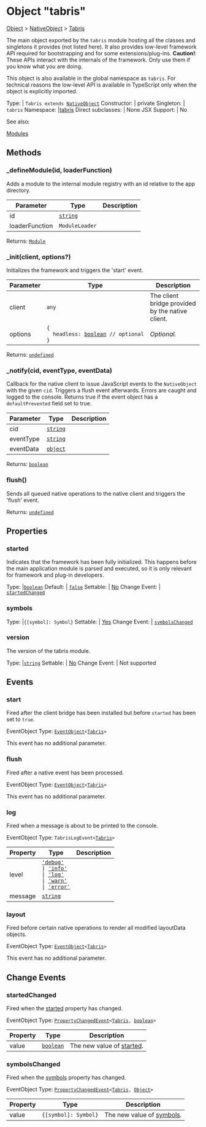 ---
---
# Object "tabris"

<a href="https://developer.mozilla.org/en-US/docs/Web/JavaScript/Reference/Global_Objects/Object" title="View &quot;Object&quot; on MDN">Object</a> > <a href="NativeObject.html" title="NativeObject Class Reference">NativeObject</a> > <a href="#" >Tabris</a>

The main object exported by the `tabris` module hosting all the classes and singletons it provides (not listed here). It also provides low-level framework API required for bootstrapping and for some extensions/plug-ins. <b>Caution!</b>: These APIs interact with the internals of the framework. Only use them if you know what you are doing.

This object is also available in the global namespace as `tabris`. For technical reasons the low-level API is available in TypeScript only when the object is explicitly imported.


Type: | <code style="white-space: nowrap">Tabris extends <a href="NativeObject.html" title="NativeObject Class Reference">NativeObject</a></code>
Constructor: | private
Singleton: | `tabris`
Namespace: |<a href="../modules.html#startup" >tabris</a>
Direct subclasses: | None
JSX Support: | No


See also:
  
[Modules](../modules.md)

## Methods

### _defineModule(id, loaderFunction)



Adds a module to the internal module registry with an id relative to the app directory.


Parameter|Type|Description
-|-|-
id | <code style="white-space: nowrap"><a href="https://developer.mozilla.org/en-US/docs/Web/JavaScript/Data_structures#String_type" title="View &quot;string&quot; on MDN">string</a></code> | 
loaderFunction | <code style="white-space: nowrap">ModuleLoader</code> | 


Returns: <code style="white-space: nowrap"><a href="Module.html" title="Module Class Reference">Module</a></code>

### _init(client, options?)



Initializes the framework and triggers the 'start' event.


Parameter|Type|Description
-|-|-
client | <code style="white-space: nowrap"><a title="Literally any JavaScript value">any</a></code> | The client bridge provided by the native client.
options | <code style="white-space: nowrap">{<br/>&nbsp;&nbsp;headless: <a href="https://developer.mozilla.org/en-US/docs/Web/JavaScript/Data_structures#Boolean_type" title="View &quot;boolean&quot; on MDN">boolean</a> // optional<br/>}</code> | *Optional.*


Returns: <code style="white-space: nowrap"><a href="https://developer.mozilla.org/en-US/docs/Web/JavaScript/Data_structures#Undefined_type" title="View &quot;undefined&quot; on MDN">undefined</a></code>

### _notify(cid, eventType, eventData)



Callback for the native client to issue JavaScript events to the `NativeObject` with the given `cid`. Triggers a flush event afterwards. Errors are caught and logged to the console. Returns true if the event object has a `defaultPrevented` field set to true.


Parameter|Type|Description
-|-|-
cid | <code style="white-space: nowrap"><a href="https://developer.mozilla.org/en-US/docs/Web/JavaScript/Data_structures#String_type" title="View &quot;string&quot; on MDN">string</a></code> | 
eventType | <code style="white-space: nowrap"><a href="https://developer.mozilla.org/en-US/docs/Web/JavaScript/Data_structures#String_type" title="View &quot;string&quot; on MDN">string</a></code> | 
eventData | <code style="white-space: nowrap"><a href="https://developer.mozilla.org/en-US/docs/Web/JavaScript/Reference/Global_Objects/Object" title="View &quot;Object&quot; on MDN">object</a></code> | 


Returns: <code style="white-space: nowrap"><a href="https://developer.mozilla.org/en-US/docs/Web/JavaScript/Data_structures#Boolean_type" title="View &quot;boolean&quot; on MDN">boolean</a></code>

### flush()



Sends all queued native operations to the native client and triggers the 'flush' event.

Returns: <code style="white-space: nowrap"><a href="https://developer.mozilla.org/en-US/docs/Web/JavaScript/Data_structures#Undefined_type" title="View &quot;undefined&quot; on MDN">undefined</a></code>


## Properties

### started


Indicates that the framework has been fully initialized. This happens before the main application module is parsed and executed, so it is only relevant for framework and plug-in developers.

Type: |<code style="white-space: nowrap"><a href="https://developer.mozilla.org/en-US/docs/Web/JavaScript/Data_structures#Boolean_type" title="View &quot;boolean&quot; on MDN">boolean</a></code>
Default: | <code style="white-space: nowrap"><a href="https://developer.mozilla.org/en-US/docs/Web/JavaScript/Data_structures#String_type" title="View &quot;string&quot; on MDN">false</a></code>
Settable: | <a href="../widget-basics.html#widget-properties" >No</a>
Change Event: | [`startedChanged`](#startedchanged)




### symbols



Type: |<code style="white-space: nowrap">{[symbol]: Symbol}</code>
Settable: | <a href="../widget-basics.html#widget-properties" >Yes</a>
Change Event: | [`symbolsChanged`](#symbolschanged)




### version


The version of the tabris module.

Type: |<code style="white-space: nowrap"><a href="https://developer.mozilla.org/en-US/docs/Web/JavaScript/Data_structures#String_type" title="View &quot;string&quot; on MDN">string</a></code>
Settable: | <a href="../widget-basics.html#widget-properties" >No</a>
Change Event: | Not supported





## Events

### start

Fired after the client bridge has been installed but before `started` has been set to `true`.

EventObject Type: <code style="white-space: nowrap"><a href="EventObject.html" title="EventObject Class Reference">EventObject</a>&lt;<a href="#" >Tabris</a>&gt;</code>

This event has no additional parameter.
### flush

Fired after a native event has been processed.

EventObject Type: <code style="white-space: nowrap"><a href="EventObject.html" title="EventObject Class Reference">EventObject</a>&lt;<a href="#" >Tabris</a>&gt;</code>

This event has no additional parameter.
### log

Fired when a message is about to be printed to the console.

EventObject Type: <code style="white-space: nowrap">TabrisLogEvent&lt;<a href="#" >Tabris</a>&gt;</code>

Property|Type|Description
-|-|-
level | <code style="white-space: nowrap"><a href="https://developer.mozilla.org/en-US/docs/Web/JavaScript/Data_structures#String_type" title="View &quot;string&quot; on MDN">'debug'</a><br/>&#124; <a href="https://developer.mozilla.org/en-US/docs/Web/JavaScript/Data_structures#String_type" title="View &quot;string&quot; on MDN">'info'</a><br/>&#124; <a href="https://developer.mozilla.org/en-US/docs/Web/JavaScript/Data_structures#String_type" title="View &quot;string&quot; on MDN">'log'</a><br/>&#124; <a href="https://developer.mozilla.org/en-US/docs/Web/JavaScript/Data_structures#String_type" title="View &quot;string&quot; on MDN">'warn'</a><br/>&#124; <a href="https://developer.mozilla.org/en-US/docs/Web/JavaScript/Data_structures#String_type" title="View &quot;string&quot; on MDN">'error'</a></code> | 
message | <code style="white-space: nowrap"><a href="https://developer.mozilla.org/en-US/docs/Web/JavaScript/Data_structures#String_type" title="View &quot;string&quot; on MDN">string</a></code> | 

### layout

Fired before certain native operations to render all modified layoutData objects.

EventObject Type: <code style="white-space: nowrap"><a href="EventObject.html" title="EventObject Class Reference">EventObject</a>&lt;<a href="#" >Tabris</a>&gt;</code>

This event has no additional parameter.
## Change Events

### startedChanged

Fired when the [started](#started) property has changed.

EventObject Type: <code style="white-space: nowrap"><a href="../types.html#propertychangedeventtargettype-valuetype" title="PropertyChangedEvent&lt;TargetType, ValueType&gt;">PropertyChangedEvent</a>&lt;<a href="#" >Tabris</a>, <a href="https://developer.mozilla.org/en-US/docs/Web/JavaScript/Data_structures#Boolean_type" title="View &quot;boolean&quot; on MDN">boolean</a>&gt;</code>

Property|Type|Description
-|-|-
value | <code style="white-space: nowrap"><a href="https://developer.mozilla.org/en-US/docs/Web/JavaScript/Data_structures#Boolean_type" title="View &quot;boolean&quot; on MDN">boolean</a></code> | The new value of [started](#started).

### symbolsChanged

Fired when the [symbols](#symbols) property has changed.

EventObject Type: <code style="white-space: nowrap"><a href="../types.html#propertychangedeventtargettype-valuetype" title="PropertyChangedEvent&lt;TargetType, ValueType&gt;">PropertyChangedEvent</a>&lt;<a href="#" >Tabris</a>, <a href="https://developer.mozilla.org/en-US/docs/Web/JavaScript/Reference/Global_Objects/Object" title="View &quot;Object&quot; on MDN">Object</a>&gt;</code>

Property|Type|Description
-|-|-
value | <code style="white-space: nowrap">{[symbol]: Symbol}</code> | The new value of [symbols](#symbols).

